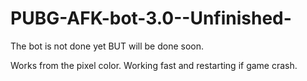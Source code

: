 # PUBG-AFK-bot-3.0--Unfinished-

The bot is not done yet BUT will be done soon.

Works from the pixel color.
Working fast and restarting if game crash.
